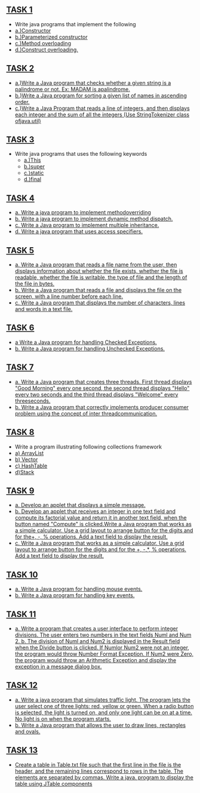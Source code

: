 ## [TASK 1](https://github.com/prabhasg03/Task-Codes/tree/Java/Java/Task%201)
- Write java programs that implement the following
 - [a.)Constructor](https://github.com/prabhasg03/Task-Codes/blob/Java/Java/Task%201/DefaultConstructor.java)
 - [b.)Parameterized constructor](https://github.com/prabhasg03/Task-Codes/blob/Java/Java/Task%201/ParamConstructor.java)
 - [c.)Method overloading](https://github.com/prabhasg03/Task-Codes/blob/Java/Java/Task%201/MethodOverloading.java)
 - [d.)Construct overloading.](https://github.com/prabhasg03/Task-Codes/blob/Java/Java/Task%201/ConstructOverload.java)
## [TASK 2](https://github.com/prabhasg03/Task-Codes/tree/Java/Java/Task%202)
 - [a.)Write a Java program that checks whether a given string is a palindrome or not. Ex: MADAM is apalindrome.](https://github.com/prabhasg03/Task-Codes/blob/Java/Java/Task%202/T2a.java)
 - [b.)Write a Java program for sorting a given list of names in ascending order.](https://github.com/prabhasg03/Task-Codes/blob/Java/Java/Task%202/T2b.java)
 - [c.)Write a Java Program that reads a line of integers, and then displays each integer and the sum of all the integers (Use StringTokenizer class ofjava.util)](https://github.com/prabhasg03/Task-Codes/blob/Java/Java/Task%202/T2c.java)
## [TASK 3](https://github.com/prabhasg03/Task-Codes/tree/Java/Java/Task%203)
 - Write java programs that uses the following keywords
   - [a.)This](https://github.com/prabhasg03/Task-Codes/blob/Java/Java/Task%203/T3a.java)
   - [b.)super](https://github.com/prabhasg03/Task-Codes/blob/Java/Java/Task%203/T3b.java)
   - [c.)static](https://github.com/prabhasg03/Task-Codes/blob/Java/Java/Task%203/T3c.java)
   - [d.)final](https://github.com/prabhasg03/Task-Codes/blob/Java/Java/Task%203/T3d.java)
## [TASK 4](https://github.com/prabhasg03/Task-Codes/tree/Java/Java/Task%204)
 - [a. Write a java program to implement methodoverriding](https://github.com/prabhasg03/Task-Codes/tree/Java/Java/Task%204/4A/4a.java)
 - [b. Write a java program to implement dynamic method dispatch.](https://github.com/prabhasg03/Task-Codes/tree/Java/Java/Task%204/4B/4b.java)
 - [c. Write a Java program to implement multiple inheritance.](https://github.com/prabhasg03/Task-Codes/tree/Java/Java/Task%204/4C/4c.java) 
 - [d. Write a java program that uses access specifiers.](https://github.com/prabhasg03/Task-Codes/tree/Java/Java/Task%204/4D/4d.java)
## [TASK 5](https://github.com/prabhasg03/Task-Codes/tree/Java/Java/Task%205)
 - [a. Write a Java program that reads a file name from the user, then displays information about whether the file exists, whether the file is readable, whether the file is writable, the type of file and the length of the file in bytes.](https://github.com/prabhasg03/Task-Codes/blob/Java/Java/Task%205/Week5a.java)
 - [b. Write a Java program that reads a file and displays the file on the screen, with a line number before each line.](https://github.com/prabhasg03/Task-Codes/blob/Java/Java/Task%205/Week5b.java)
 - [c. Write a Java program that displays the number of characters, lines and words in a text file.](https://github.com/prabhasg03/Task-Codes/blob/Java/Java/Task%205/Week5c.java)
## [TASK 6](https://github.com/prabhasg03/Task-Codes/tree/Java/Java/Task%206)
 - [a Write a Java program for handling Checked Exceptions.](https://github.com/prabhasg03/Task-Codes/tree/Java/Java/Task%206/6a.java)
 - [b. Write a Java program for handling Unchecked Exceptions.](https://github.com/prabhasg03/Task-Codes/tree/Java/Java/Task%206/6b.java)
## [TASK 7](https://github.com/prabhasg03/Task-Codes/tree/Java/Java/Task%207)
 - [a. Write a Java program that creates three threads. First thread displays "Good Morning" every one second, the second thread displays "Hello" every two seconds and the third thread displays "Welcome" every threeseconds.](https://github.com/prabhasg03/Task-Codes/tree/Java/Java/Task%207/7a.java)
 - [b. Write a Java program that correctly implements producer consumer problem using the concept of inter threadcommunication.](https://github.com/prabhasg03/Task-Codes/tree/Java/Java/Task%207/7b.java)
## [TASK 8](https://github.com/prabhasg03/Task-Codes/tree/Java/Java/Task%208)
- Write a program illustrating following collections framework
 - [a) ArrayList](https://github.com/prabhasg03/Task-Codes/blob/Java/Java/Task%208/ArrayList.java)
 - [b) Vector](https://github.com/prabhasg03/Task-Codes/blob/Java/Java/Task%208/Vectora.java)
 - [c) HashTable](https://github.com/prabhasg03/Task-Codes/blob/Java/Java/Task%208/HT.java)
 - [d)Stack](https://github.com/prabhasg03/Task-Codes/blob/Java/Java/Task%208/StackDemo.java)
## [TASK 9](https://github.com/prabhasg03/Task-Codes/tree/Java/Java/Task%209)
 - [a. Develop an applet that displays a simple message.](https://github.com/prabhasg03/Task-Codes/blob/Java/Java/Task%209/9A/T9a.java)
 - [b. Develop an applet that receives an integer in one text field and compute its factorial value and return it in another text field, when the button named "Compute" is clicked.Write a Java program that works as a simple calculator. Use a grid layout to arrange button for the digits and for the+, -, % operations. Add a text field to display the result.](https://github.com/prabhasg03/Task-Codes/blob/Java/Java/Task%209/9B/T9b.java)
 - [c. Write a Java program that works as a simple calculator. Use a grid layout to arrange button 
for the digits and for the +, -,*, % operations. Add a text field to display the result.
](https://github.com/prabhasg03/Task-Codes/blob/Java/Java/Task%209/9C/T9c.java)
## [TASK 10](https://github.com/prabhasg03/Task-Codes/tree/Java/Java/Task%2010)
 - [a. Write a Java program for handling mouse events.](https://github.com/prabhasg03/Task-Codes/blob/Java/Java/Task%2010/T10.java)
 - [b. Write a Java program for handling key events.](https://github.com/prabhasg03/Task-Codes/blob/Java/Java/Task%2010/T10b.java)
## [TASK 11](https://github.com/prabhasg03/Task-Codes/tree/Java/Java/Task%2011)
 - [a. Write a program that creates a user interface to perform integer divisions. The user enters two numbers in the text fields Numl and Num 2. 
    b. The division of Numl and Num2 is displayed in the Result field when the Divide button is clicked. If Numlor Num2 were not an integer, the program would throw Number Format Exception. If Num2 were Zero, the program would throw an Arithmetic Exception and display the exception in a message dialog box.](https://github.com/prabhasg03/Task-Codes/blob/Java/Java/Task%2011/T11.java)
## [TASK 12](https://github.com/prabhasg03/Task-Codes/tree/Java/Java/Task%2012)
 - [a. Write a java program that simulates traffic light. The program lets the user select one of three lights: red, yellow or green. When a radio button is selected, the light is turned on, and only one light can be on at a time. No light is on when the program starts.](https://github.com/prabhasg03/Task-Codes/blob/Java/Java/Task%2012/T12a.java)
 - [b. Write a Java program that allows the user to draw lines, rectangles and ovals.](https://github.com/prabhasg03/Task-Codes/blob/Java/Java/Task%2012/T12b.java)
## [TASK 13](https://github.com/prabhasg03/Task-Codes/tree/Java/Java/Task%2013)
 - [Create a table in Table.txt file such that the first line in the file is the header, and the remaining lines correspond to rows in the table. The elements are separated by commas. Write a java. program to display the table using JTable components](https://github.com/prabhasg03/Task-Codes/blob/Java/Java/Task%2013/T13.java)
